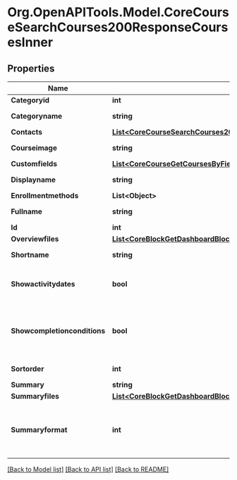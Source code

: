 # Org.OpenAPITools.Model.CoreCourseSearchCourses200ResponseCoursesInner

## Properties

Name | Type | Description | Notes
------------ | ------------- | ------------- | -------------
**Categoryid** | **int** | category id | [optional] 
**Categoryname** | **string** | category name | [optional] 
**Contacts** | [**List&lt;CoreCourseSearchCourses200ResponseCoursesInnerContactsInner&gt;**](CoreCourseSearchCourses200ResponseCoursesInnerContactsInner.md) |  | [optional] 
**Courseimage** | **string** | Course image | [optional] 
**Customfields** | [**List&lt;CoreCourseGetCoursesByField200ResponseCoursesInnerCustomfieldsInner&gt;**](CoreCourseGetCoursesByField200ResponseCoursesInnerCustomfieldsInner.md) |  | [optional] 
**Displayname** | **string** | course display name | [optional] 
**Enrollmentmethods** | **List&lt;Object&gt;** |  | [optional] 
**Fullname** | **string** | course full name | [optional] 
**Id** | **int** | course id | [optional] 
**Overviewfiles** | [**List&lt;CoreBlockGetDashboardBlocks200ResponseBlocksInnerContentsFilesInner&gt;**](CoreBlockGetDashboardBlocks200ResponseBlocksInnerContentsFilesInner.md) |  | [optional] 
**Shortname** | **string** | course short name | [optional] 
**Showactivitydates** | **bool** | Whether the activity dates are shown or not | [optional] 
**Showcompletionconditions** | **bool** | Whether the activity completion conditions are shown or not | [optional] 
**Sortorder** | **int** | Sort order in the category | [optional] 
**Summary** | **string** | summary | [optional] 
**Summaryfiles** | [**List&lt;CoreBlockGetDashboardBlocks200ResponseBlocksInnerContentsFilesInner&gt;**](CoreBlockGetDashboardBlocks200ResponseBlocksInnerContentsFilesInner.md) |  | [optional] 
**Summaryformat** | **int** | summary format (1 &#x3D; HTML, 0 &#x3D; MOODLE, 2 &#x3D; PLAIN, or 4 &#x3D; MARKDOWN) | [optional] 

[[Back to Model list]](../README.md#documentation-for-models) [[Back to API list]](../README.md#documentation-for-api-endpoints) [[Back to README]](../README.md)

